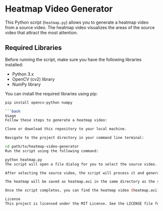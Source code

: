 # Heatmap Video Generator

This Python script (`heatmap.py`) allows you to generate a heatmap video from a source video. The heatmap video visualizes the areas of the source video that attract the most attention.

## Required Libraries

Before running the script, make sure you have the following libraries installed:

- Python 3.x
- OpenCV (cv2) library
- NumPy library

You can install the required libraries using pip:

```bash
pip install opencv-python numpy

```bash
Usage
Follow these steps to generate a heatmap video:

Clone or download this repository to your local machine.

Navigate to the project directory in your command line terminal:

cd path/to/heatmap-video-generator
Run the script using the following command:

python heatmap.py
The script will open a file dialog for you to select the source video.

After selecting the source video, the script will process it and generate the heatmap.

The heatmap will be saved as heatmap.avi in the same directory as the script.

Once the script completes, you can find the heatmap video (heatmap.avi) in the same directory as the script.

License
This project is licensed under the MIT License. See the LICENSE file for details.
